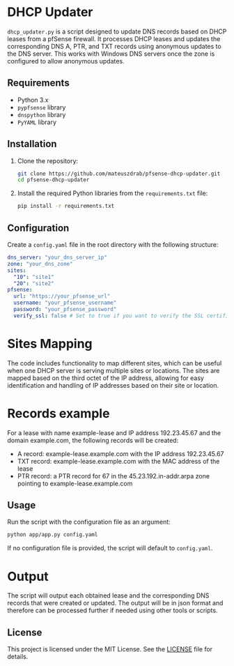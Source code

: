 # DHCP Updater

`dhcp_updater.py` is a script designed to update DNS records based on DHCP leases from a pfSense firewall. It processes DHCP leases and updates the corresponding DNS A, PTR, and TXT records using anonymous updates to the DNS server. This works with Windows DNS servers once the zone is configured to allow anonymous updates.

## Requirements

- Python 3.x
- `pypfsense` library
- `dnspython` library
- `PyYAML` library

## Installation

1. Clone the repository:

    ```sh
    git clone https://github.com/mateuszdrab/pfsense-dhcp-updater.git
    cd pfsense-dhcp-updater
    ```

2. Install the required Python libraries from the `requirements.txt` file:

    ```sh
    pip install -r requirements.txt
    ```

## Configuration

Create a `config.yaml` file in the root directory with the following structure:

```yaml
dns_server: "your_dns_server_ip"
zone: "your_dns_zone"
sites:
  "10": "site1"
  "20": "site2"
pfsense:
  url: "https://your_pfsense_url"
  username: "your_pfsense_username"
  password: "your_pfsense_password"
  verify_ssl: false # Set to true if you want to verify the SSL certificate
```

# Sites Mapping

The code includes functionality to map different sites, which can be useful when one DHCP server is serving multiple sites or locations. The sites are mapped based on the third octet of the IP address, allowing for easy identification and handling of IP addresses based on their site or location.

# Records example

For a lease with name example-lease and IP address 192.23.45.67 and the domain example.com, the following records will be created:

- A record: example-lease.example.com with the IP address 192.23.45.67
- TXT record: example-lease.example.com with the MAC address of the lease
- PTR record: a PTR record for 67 in the 45.23.192.in-addr.arpa zone pointing to example-lease.example.com

## Usage

Run the script with the configuration file as an argument:

```sh
python app/app.py config.yaml
```

If no configuration file is provided, the script will default to `config.yaml`.

# Output

The script will output each obtained lease and the corresponding DNS records that were created or updated. The output will be in json format and therefore can be processed further if needed using other tools or scripts.

## License

This project is licensed under the MIT License. See the [LICENSE](LICENSE) file for details.

